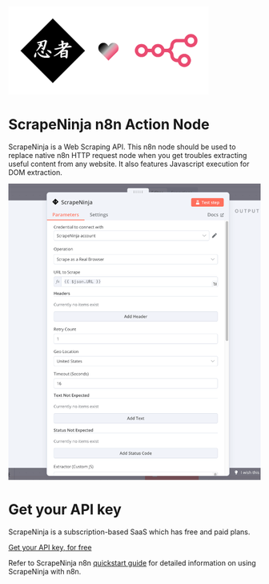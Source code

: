 

<img src="https://raw.githubusercontent.com/restyler/n8n-nodes-scrapeninja/master/img/n8n-loves-scrapeninja.png" width="400" alt="ScrapeNinja Official n8n Integration" />

# ScrapeNinja n8n Action Node

ScrapeNinja is a Web Scraping API. 
This n8n node should be used to replace native n8n HTTP request node when you get troubles extracting useful content from any website.
It also features Javascript execution for DOM extraction.

<img src="https://raw.githubusercontent.com/restyler/n8n-nodes-scrapeninja/master/img/demo.png" width="800" alt="ScrapeNinja n8n UI" />

# Get your API key
ScrapeNinja is a subscription-based SaaS which has free and paid plans.

[Get your API key, for free](https://scrapeninja.net/docs/getting-started/)

Refer to ScrapeNinja n8n [quickstart guide](https://scrapeninja.net/docs/n8n/) for detailed information on using ScrapeNinja with n8n.
